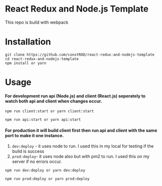 # React Redux and Node.js Template
This repo is build with webpack

# Installation
```
git clone https://github.com/constROD/react-redux-and-nodejs-template
cd react-redux-and-nodejs-template
npm install or yarn
```

# Usage
#### For development run api (Node.js) and client (React.js) seperately to watch both api and client when changes occur. ####
```
npm run client:start or yarn client:start
```
```
npm run api:start or yarn api:start
```

#### For production it will build client first then run api and client with the same port to make it one instance. ####
1. `dev:deploy` - it uses node to run. I used this in my local for testing if the build is success 
2. `prod:deploy`- it uses node also but with pm2 to run. I used this on my server if no errors occur.
```
npm run dev:deploy or yarn dev:deploy
```
```
npm run prod:deploy or yarn prod:deploy
```
